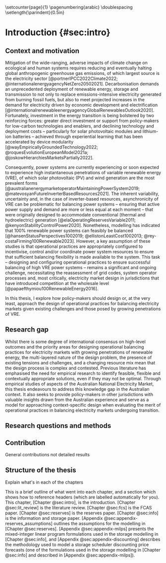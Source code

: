 \setcounter{page}{1}
\pagenumbering{arabic}
\doublespacing
\setlength{\parindent}{0.5in}
# Introduction {#sec:intro}

## Context and motivation

Mitigation of the wide-ranging, adverse impacts of climate change on ecological and human systems requires reducing and eventually halting global anthropogenic greenhouse gas emissions, of which largest source is the electricity sector [@portnerIPCC2022Climate2022; @internationalenergyagencyNetZero20502021]. Decarbonisation demands an unprecedented deployment of renewable energy, storage and transmission to not only to replace emissions-intensive electricity generated from burning fossil fuels, but also to meet projected increases in the demand for electricity driven by economic development and electrification [@internationalrenewableenergyagencyGlobalRenewablesOutlook2020]. Fortunately, investment in the energy transition is being bolstered by two reinforcing forces: greater direct investment or support from policy-makers for low-carbon technologies and enablers, and declining technology and deployment costs – particularly for solar photovoltaic modules and lithium-ion batteries – achieved through experiential learning that has been accelerated by device modularity [@wayEmpiricallyGroundedTechnology2022; @roquesEvolutionEuropeanModel2021a; @joskowHierarchiesMarketsPartially2022].

Consequently, power systems are currently experiencing or soon expected to experience high instantaneous penetrations of variable renewable energy (VRE), of which solar photovoltaic (PV) and wind generation are the most prevalent forms [@australianenergymarketoperatorMaintainingPowerSystem2019; @matevosyanFutureInverterBasedResources2021]. The inherent variability, uncertainty and, in the case of inverter-based resources, asynchronicity of VRE can be problematic for balancing power systems – ensuring that active power supply and demand are more or less equal at each moment – that were originally designed to accommodate conventional (thermal and hydroelectric) generation [@elaOperatingReservesVariable2011; @kenyonStabilityControlPower2020]. Nonetheless, modelling has indicated that 100% renewable power systems can feasibly be balanced [@hansenStatusPerspectives1002019; @ellistonLeastCost1002013; @rey-costaFirming100Renewable2023]. However, a key assumption of these studies is that operational practices are appropriately configured to incentivise, control and/or coordinate power system resources to ensure that sufficient balancing flexibility is made available to the system. This task – designing and configuring operational practices to ensure successful balancing of high VRE power systems – remains a significant and ongoing challenge, necessitating the reassessment of grid codes, system operator processes and, most critically, electricity market design in jurisdictions that have introduced competition at the wholesale level [@papaefthymiou100RenewableEnergy2016].

In this thesis, I explore how policy-makers should design or, at the very least, approach the design of operational practices for balancing electricity markets given existing challenges and those posed by growing penetrations of VRE.

## Research gap

Whilst there is some degree of international consensus on high-level outcomes and the priority areas for designing operational balancing practices for electricity markets with growing penetrations of renewable energy, the multi-layered nature of the design problem, the presence of existing tensions and challenges, and a changing resource mix mean that the design process is complex and contested. Previous literature has emphasised the need for empirical research to identify feasible, flexible and contextually appropriate solutions, even if they may not be optimal. Through empirical studies of aspects of the Australian National Electricity Market, this thesis endeavours to address this knowledge gap in the Australian context. It also seeks to provide policy-makers in other jurisdictions with valuable insights drawn from the Australian experience and serve as a model for approaching context-specific design when evaluating the merit of operational practices in balancing electricity markets undergoing transition.

## Research questions and methods

## Contribution

General contributions not detailed results

## Structure of the thesis

Explain what's in each of the chapters

This is a brief outline of what went into each chapter, and a section which shows how to reference headers (which are labelled automatically for you). This chapter, [Chapter @sec:intro], is the introduction. [Chapter @sec:lit_review] is the literature review. [Chapter @sec:fcs] is the FCAS paper. [Chapter @sec:reserves] is the reserves paper. [Chapter @sec:info] is the information and storage paper. [Appendix @sec:appendix-reserves_assumptions] outlines the assumptions for the modelling in [Chapter @sec:reserves]. [Appendix @sec:appendix-milps] presents the mixed-integer linear program formulations used in the storage modelling in [Chapter @sec:info], and [Appendix @sec:appendix-discounting] describes the methodology used to model a storage scheduler discounting price forecasts (one of the formulations used in the storage modelling in [Chapter @sec:info] and described in [Appendix @sec:appendix-milps]).


